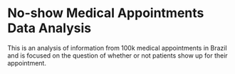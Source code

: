 # No-show Medical Appointments Data Analysis

This is an analysis of information from 100k medical appointments in Brazil and is focused on the question of whether or not patients show up for their appointment.